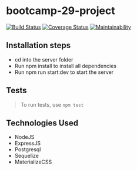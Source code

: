 # bootcamp-29-project
[![Build Status](https://travis-ci.org/robocopkaka/bootcamp-29-project.svg?branch=setup-travis)](https://travis-ci.org/robocopkaka/bootcamp-29-project)  [![Coverage Status](https://coveralls.io/repos/github/robocopkaka/bootcamp-29-project/badge.svg?branch=setup-coveralls)](https://coveralls.io/github/robocopkaka/bootcamp-29-project?branch=setup-coveralls) [![Maintainability](https://api.codeclimate.com/v1/badges/58eff872125b52f6cd74/maintainability)](https://codeclimate.com/github/robocopkaka/bootcamp-29-project/maintainability)

## Installation steps
* cd into the server folder
* Run npm install to install all dependencies
* Run npm run start:dev to start the server


## Tests
> To run tests, use `npm test`


## Technologies Used
+ NodeJS
+ ExpressJS
+ Postgresql
+ Sequelize
+ MaterializeCSS
